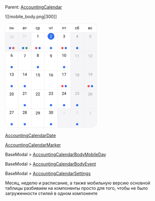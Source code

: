 Parent: [AccountingCalendar](../../AccountingCalendar.md)

![[mobile_body.png|300]]

<img src="../../../assets/mobile_body.png" width="300">

[AccountingCalendarDate](Date.md)

[AccountingCalendarMarker](../../Marker.md)

BaseModal > [AccountingCalendarBodyMobileDay](Day.md)

BaseModal > [AccountingCalendarBodyEvent](Event.md)

BaseModal > [AccountingCalendarSettings](Settings.md)

Месяц, неделю и расписание, a также мобильную версию основной таблицы разбиваем на компоненты просто для того, чтобы не было загруженности стилей в одном компоненте